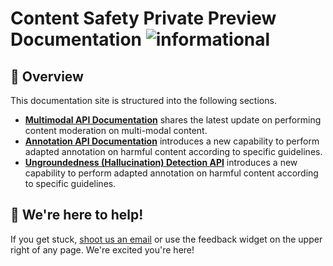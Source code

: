 

#  Content Safety Private Preview Documentation  ![informational](https://shields.io/badge/-PrivatePreview-PrivatePreview) 


##  📒 Overview 

This documentation site is structured into the following sections.

-  [**Multimodal API Documentation**](https://github.com/Azure/Azure-AI-Content-Safety-Private-Preview/blob/main/Multimodal%20API%20Private%20Preview.md) shares the latest update on performing content moderation on multi-modal content.
- [**Annotation API Documentation**](https://github.com/Azure/Azure-AI-Content-Safety-Private-Preview/blob/main/Annotation%20API%20Private%20Preview.md) introduces a new capability to perform adapted annotation on harmful content according to specific guidelines.
- [**Ungroundedness (Hallucination) Detection API**]([https://github.com/Azure/Azure-AI-Content-Safety-Private-Preview/blob/main/Annotation%20API%20Private%20Preview.md](https://github.com/Azure/Azure-AI-Content-Safety-Private-Preview/blob/main/Ungroundness%20Detection%20API%20Private%20Preview.md)) introduces a new capability to perform adapted annotation on harmful content according to specific guidelines.

##  💬 We're here to help!

If you get stuck, [shoot us an email](mailto:acm-team@microsoft.com) or use the feedback widget on the upper right of any page.
We're excited you're here! 
